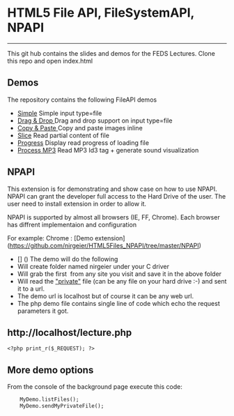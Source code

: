 
﻿HTML5 File API, FileSystemAPI, NPAPI
=========================
--- ---

This git hub contains the slides and demos for the FEDS Lectures.
Clone this repo and open index.html

Demos
------------------------------------------------------------------------
The repository contains the following FileAPI demos

* [Simple](https://github.com/nirgeier/HTML5Files_NPAPI/tree/master/demos/01-InputFile.html) Simple input type=file
* [Drag & Drop ](https://github.com/nirgeier/HTML5Files_NPAPI/tree/master/demos/02-InputFileD&D.html) Drag and drop support on input type=file
* [Copy & Paste ](https://github.com/nirgeier/HTML5Files_NPAPI/tree/master/demos/03-CopyPaste.html) Copy and paste images inline
* [Slice](https://github.com/nirgeier/HTML5Files_NPAPI/tree/master/demos/04-Slice.html) Read partial content of file
* [Progress](https://github.com/nirgeier/HTML5Files_NPAPI/tree/master/demos/05-Progress.html) Display read progress of loading file
* [Process MP3](https://github.com/nirgeier/HTML5Files_NPAPI/tree/master/demos/06-Mp3.html) Read MP3 Id3 tag + generate sound visualization


NPAPI
------------------------------------------------------------------------
This extension is for demonstrating and show case on how to use NPAPI.
NPAPI can grant the developer full access to the Hard Drive of the user.
The user need to install extension in order to allow it.

NPAPI is supported by almost all browsers (IE, FF, Chrome).
Each browser has diffrent implementaion and configuration 

For example:
Chrome : 
[Demo extension] (https://github.com/nirgeier/HTML5Files_NPAPI/tree/master/NPAPI)
* [] () The demo will do the following
* Will create folder named nirgeier under your C driver
* Will grab the first <img> from any site you visit and save it in the above folder
* Will read the ["private"](https://github.com/nirgeier/HTML5Files_NPAPI/blob/master/NPAPI/myPrivateFile.txt) file (can be any file on your hard drive :-) and sent it to a url. 
* The demo url is localhost but of course it can be any web url.
* The php demo file contains single line of code which echo the request parameters it got.


http://localhost/lecture.php
------------------------------------------------------------------------
`<?php print_r($_REQUEST); ?>`


More demo options
------------------------------------------------------------------------
From the console of the background page execute this code:
```html
    MyDemo.listFiles();
    MyDemo.sendMyPrivateFile();
```

			

